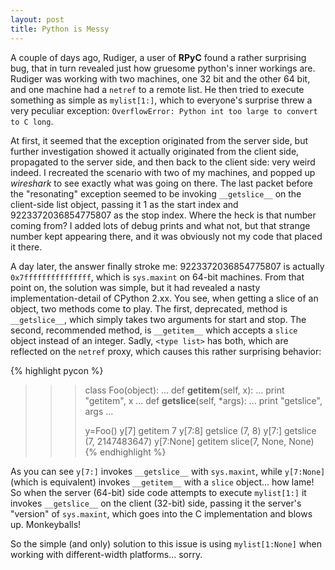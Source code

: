 ```yaml
---
layout: post
title: Python is Messy
---
```


A couple of days ago, Rudiger, a user of **RPyC** found a rather surprising bug, that in turn 
revealed just how gruesome python's inner workings are. Rudiger was working with two machines, 
one 32 bit and the other 64 bit, and one machine had a `netref` to a remote list. He then tried 
to execute something as simple as `mylist[1:]`, which to everyone's surprise threw a very 
peculiar exception: `OverflowError: Python int too large to convert to C long`.

At first, it seemed that the exception originated from the server side, but further investigation 
showed it actually originated from the client side, propagated to the server side, and then back 
to the client side: very weird indeed. I recreated the scenario with two of my  machines, 
and popped up *wireshark* to see exactly what was going on there. The last packet before the 
"resonating" exception seemed to be invoking `__getslice__` on the client-side list object, 
passing it 1 as the start index and 9223372036854775807 as the stop index. Where the heck is 
that number coming from? I added lots of debug prints and what not, but that strange number 
kept appearing there, and it was obviously not my code that placed it there.

A day later, the answer finally stroke me: 9223372036854775807 is actually `0x7fffffffffffffff`, 
which is `sys.maxint` on 64-bit machines. From that point on, the solution was simple, but it had 
revealed a nasty implementation-detail of CPython 2.xx. You see, when getting a slice of an object,
two methods come to play. The first, deprecated, method is `__getslice__`, which simply takes 
two arguments for start and stop. The second, recommended method, is `__getitem__` which accepts 
a `slice` object instead of an integer. Sadly, `<type list>` has both, which are reflected on 
the `netref` proxy, which causes this rather surprising behavior:

{% highlight pycon %}
>>> class Foo(object):
...     def __getitem__(self, x):
...             print "getitem", x
...     def __getslice__(self, *args):
...             print "getslice", args
...
>>>
>>> y=Foo()
>>> y[7]
getitem 7
>>> y[7:8]
getslice (7, 8)
>>> y[7:]
getslice (7, 2147483647)
>>> y[7:None]
getitem slice(7, None, None)
{% endhighlight %}

As you can see `y[7:]` invokes `__getslice__` with `sys.maxint`, while `y[7:None]` (which is 
equivalent) invokes `__getitem__` with a `slice` object... how lame! So when the server (64-bit) 
side code attempts to execute `mylist[1:]` it invokes `__getslice__` on the client (32-bit) side, 
passing it the server's "version" of `sys.maxint`, which goes into the C implementation and 
blows up. Monkeyballs!

So the simple (and only) solution to this issue is using `mylist[1:None]` when working with 
different-width platforms... sorry.


